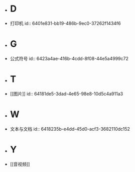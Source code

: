 - # D
- 打印机
  id:: 6401e831-bb19-486b-9ec0-37262f1434f6
- # G
- 公式符号
  id:: 6423a4ae-416b-4cdd-8f08-44e5a4999c72
- # T
- [[图片]]
  id:: 64181de5-3dad-4e65-98e8-10d5c4a911a3
- # W
- 文本与文档
  id:: 6418235b-e4dd-45d0-acf3-3682110dc152
- # Y
- [[音视频]]